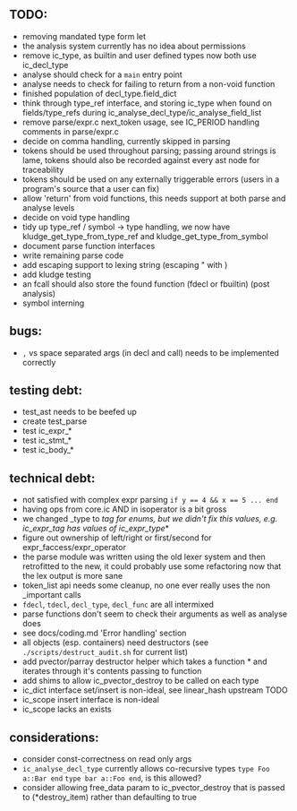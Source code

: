 TODO:
-----

* removing mandated type form let
* the analysis system currently has no idea about permissions
* remove ic_type, as builtin and user defined types now both use ic_decl_type
* analyse should check for a `main` entry point
* analyse needs to check for failing to return from a non-void function
* finished population of decl_type.field_dict
* think through type_ref interface, and storing ic_type when found on fields/type_refs during ic_analyse_decl_type/ic_analyse_field_list
* remove parse/expr.c next_token usage, see IC_PERIOD handling comments in parse/expr.c
* decide on comma handling, currently skipped in parsing
* tokens should be used throughout parsing; passing around strings is lame, tokens should also be recorded against every ast node for traceability
* tokens should be used on any externally triggerable errors (users in a program's source that a user can fix)
* allow 'return' from void functions, this needs support at both parse and analyse levels
* decide on void type handling
* tidy up type_ref / symbol -> type handling, we now have kludge_get_type_from_type_ref and kludge_get_type_from_symbol
* document parse function interfaces
* write remaining parse code
* add escaping support to lexing string (escaping " with \)
* add kludge testing
* an fcall should also store the found function (fdecl or fbuiltin) (post analysis)
* symbol interning


bugs:
-----

* `,` vs space separated args (in decl and call) needs to be implemented correctly


testing debt:
-----

* test_ast needs to be beefed up
* create test_parse
* test ic_expr_*
* test ic_stmt_*
* test ic_body_*


technical debt:
-----

* not satisfied with complex expr parsing `if y == 4 && x == 5 ... end`
* having ops from core.ic AND in isoperator is a bit gross
* we changed _type to _tag for enums, but we didn't fix this values, e.g. ic_expr_tag has values of ic_expr_type_*
* figure out ownership of left/right or first/second for expr_faccess/expr_operator
* the parse module was written using the old lexer system and then retrofitted to the new, it could probably use some refactoring now that the lex output is more sane
* token_list api needs some cleanup, no one ever really uses the non _important calls
* `fdecl`, `tdecl`, `decl_type`, `decl_func` are all intermixed
* parse functions don't seem to check their arguments as well as analyse does
* see docs/coding.md 'Error handling' section
* all objects (esp. containers) need destructors (see `./scripts/destruct_audit.sh` for current list)
* add pvector/parray destructor helper which takes a function * and iterates through it's contents passing to function
* add shims to allow ic_pvector_destroy to be called on each type
* ic_dict interface set/insert is non-ideal, see linear_hash upstream TODO
* ic_scope insert interface is non-ideal
* ic_scope lacks an exists


considerations:
-----

* consider const-correctness on read only args
* `ic_analyse_decl_type` currently allows co-recursive types `type Foo a::Bar end` `type bar a::Foo end`, is this allowed?
* consider allowing free_data param to ic_pvector_destroy that is passed to (*destroy_item) rather than defaulting to true



